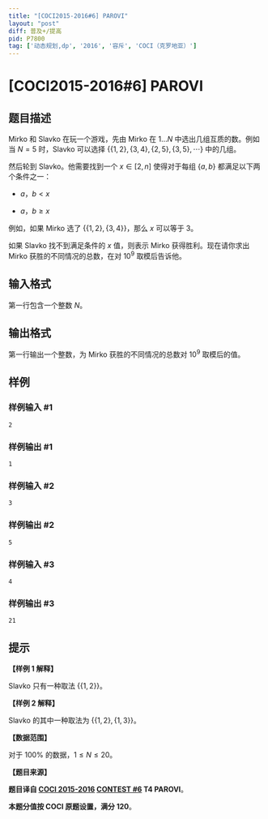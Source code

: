 ```yaml
---
title: "[COCI2015-2016#6] PAROVI"
layout: "post"
diff: 普及+/提高
pid: P7800
tag: ['动态规划,dp', '2016', '容斥', 'COCI（克罗地亚）']
---
```

# [COCI2015-2016#6] PAROVI
## 题目描述

$\text{Mirko}$ 和 $\text{Slavko}$ 在玩一个游戏，先由 $\text{Mirko}$ 在 $1\dots N$ 中选出几组互质的数。例如当 $N=5$ 时，$\text{Slavko}$ 可以选择 $\big\{\{1,2\},\{3,4\},\{2,5\},\{3,5\},\cdots\big\}$ 中的几组。

然后轮到 $\text{Slavko}$。他需要找到一个 $x\in \big[2,n\big]$ 使得对于每组 $\{a,b\}$ 都满足以下两个条件之一：

- $a$，$b<x$

- $a$，$b\ge x$

例如，如果 $\text{Mirko}$ 选了 $\big\{\{1,2\},\{3,4\}\big\}$，那么 $x$ 可以等于 $3$。

如果 $\text{Slavko}$ 找不到满足条件的 $x$ 值，则表示 $\text{Mirko}$ 获得胜利。现在请你求出 $\text{Mirko}$ 获胜的不同情况的总数，在对 $10^9$ 取模后告诉他。
## 输入格式

第一行包含一个整数 $N$。
## 输出格式

第一行输出一个整数，为 $\text{Mirko}$ 获胜的不同情况的总数对 $10^9$ 取模后的值。
## 样例

### 样例输入 #1
```
2
```
### 样例输出 #1
```
1
```
### 样例输入 #2
```
3
```
### 样例输出 #2
```
5
```
### 样例输入 #3
```
4
```
### 样例输出 #3
```
21
```
## 提示

**【样例 1 解释】**

$\text{Slavko}$ 只有一种取法 $\big\{\{1,2\}\big\}$。

**【样例 2 解释】**

$\text{Slavko}$ 的其中一种取法为 $\big\{\{1,2\},\{1,3\}\big\}$。

**【数据范围】**

对于 $100\%$ 的数据，$1\le N\le 20$。

**【题目来源】**

**题目译自 [COCI 2015-2016](https://hsin.hr/coci/archive/2015_2016/) [CONTEST #6](https://hsin.hr/coci/archive/2015_2016/contest6_tasks.pdf) T4 PAROVI**。

**本题分值按 COCI 原题设置，满分 $120$**。
